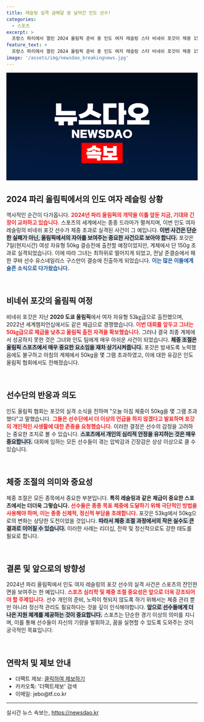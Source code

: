 ```yaml
---
title: 레슬링 실격 금메달 꿈 날아간 인도 선수!
categories:
  - 스포츠
excerpt: >
  프랑스 파리에서 열린 2024 올림픽 준비 중 인도 여자 레슬링 스타 비네쉬 포갓이 체중 150g 초과로 결승에서 실격되는 충격 사건이 발생했습니다. 최초의 금메달을 꿈꿨던 그녀의 여정이 급작스레 끝나버렸습니다.
feature_text: >
  프랑스 파리에서 열린 2024 올림픽 준비 중 인도 여자 레슬링 스타 비네쉬 포갓이 체중 150g 초과로 결승에서 실격되는 충격 사건이 발생했습니다. 최초의 금메달을 꿈꿨던 그녀의 여정이 급작스레 끝나버렸습니다.
image: '/assets/img/newsdao_breakingnews.jpg'
---
```


<p><img src="/assets/img/newsdao_breakingnews.jpg" alt="firstkoreanews 속보" /></p>

<h2 data-ke-size="size26">2024 파리 올림픽에서의 인도 여자 레슬링 상황</h2>

<p data-ke-size="size16">역사적인 순간이 다가옵니다. <b><span style="color: #ee2323;">2024년 파리 올림픽의 개막을 이틀 앞둔 지금, 기대와 긴장이 교차하고 있습니다.</span></b> 스포츠의 세계에서는 종종 드라마가 펼쳐지며, 이번 인도 여자 레슬링의 비네쉬 포갓 선수가 체중 초과로 실격된 사건이 그 예입니다. <b><span style="background-color: #21538527;">이번 사건은 단순한 실패가 아닌, 올림픽에서의 자아를 보여주는 중요한 사건으로 보아야 합니다.</span></b> 포갓은 7일(현지시간) 여성 자유형 50kg 결승전에 출전할 예정이었지만, 계체에서 단 150g 초과로 실격되었습니다. 이에 따라 그녀는 최하위로 떨어지게 되었고, 전날 준결승에서 패한 쿠바 선수 유스네일리스 구스만이 결승에 진출하게 되었습니다. <b><span style="color: #1a5490;">이는 많은 이들에게 슬픈 소식으로 다가왔습니다.</span></b></p>

<p data-ke-size="size16">&nbsp;</p>

<h2 data-ke-size="size26">비네쉬 포갓의 올림픽 여정</h2>

<p data-ke-size="size16">비네쉬 포갓은 지난 <b>2020 도쿄 올림픽</b>에서 여자 자유형 53㎏급으로 출전했으며, 2022년 세계챔피언십에서도 같은 체급으로 경쟁했습니다. <b><span style="color: #ee2323;">이번 대회를 앞두고 그녀는 50㎏급으로 체급을 낮추고 올림픽 출전 자격을 확보했습니다.</span></b> 그러나 결국 최종 계체에서 성공하지 못한 것은 그녀와 인도 팀에게 매우 아쉬운 사건이 되었습니다. <b><span style="background-color: #21538527;">체중 조절은 올림픽 스포츠에서 매우 중요한 요소임을 재차 상기시켜줍니다.</span></b> 포갓은 밤새도록 노력했음에도 불구하고 아침의 계체에서 50kg을 몇 그램 초과하였고, 이에 대한 유감은 인도 올림픽 협회에서도 전해졌습니다.</p>

<p data-ke-size="size16">&nbsp;</p>

<h2 data-ke-size="size26">선수단의 반응과 의도</h2>

<p data-ke-size="size16">인도 올림픽 협회는 포갓의 실격 소식을 전하며 "오늘 아침 체중이 50kg을 몇 그램 초과했다"고 말했습니다. <b><span style="color: #ee2323;">그들은 선수단에서 더 이상의 언급을 하지 않겠다고 발표하며 포갓의 개인적인 사생활에 대한 존중을 요청했습니다.</span></b> 이러한 결정은 선수의 감정을 고려하는 중요한 조치로 볼 수 있습니다. <b><span style="background-color: #21538527;">스포츠에서 개인의 심리적 안정을 유지하는 것은 매우 중요합니다.</span></b> 대회에 임하는 모든 선수들이 겪는 압박감과 긴장감은 상상 이상으로 클 수 있습니다.</p>

<p data-ke-size="size16">&nbsp;</p>

<h2 data-ke-size="size26">체중 조절의 의미와 중요성</h2>

<p data-ke-size="size16">체중 조절은 모든 종목에서 중요한 부분입니다. <b>특히 레슬링과 같은 체급이 중요한 스포츠에서는 더더욱 그렇습니다.</b> <b><span style="color: #ee2323;">선수들은 종종 목표 체중에 도달하기 위해 극단적인 방법을 사용해야 하며, 이는 종종 신체적, 정신적 부담을 초래합니다.</span></b> 포갓은 53kg에서 50kg으로의 변화는 상당한 도전이었을 것입니다. <b><span style="background-color: #21538527;">따라서 체중 조절 과정에서의 작은 실수도 큰 결과로 이어질 수 있습니다.</span></b> 이러한 사례는 리더십, 전략 및 정신적으로도 강한 태도를 필요로 합니다.</p>

<p data-ke-size="size16">&nbsp;</p>

<h2 data-ke-size="size26">결론 및 앞으로의 방향성</h2>

<p data-ke-size="size16">2024년 파리 올림픽에서 인도 여자 레슬링의 포갓 선수의 실격 사건은 스포츠의 잔인한 면을 보여주는 한 예입니다. <b><span style="color: #ee2323;">스포츠 심리학 및 체중 조절 중요성은 앞으로 더욱 강조되어야 할 주제입니다.</span></b> 선수 개인의 준비, 노력이 헛되지 않도록 하기 위해서는 체중 관리 뿐만 아니라 정신적 관리도 필요하다는 것을 깊이 인식해야합니다. <b><span style="background-color: #21538527;">앞으로 선수들에게 더 나은 지원 체계를 제공하는 것이 중요합니다.</span></b> 스포츠는 단순한 경기 이상의 의미를 지니며, 이를 통해 선수들이 자신의 기량을 발휘하고, 꿈을 실현할 수 있도록 도와주는 것이 궁극적인 목표입니다.</p>

<p data-ke-size="size16">&nbsp;</p>

<h2>연락처 및 제보 안내</h2>

<ul>
    <li>더팩트 제보: <a href="https://talk.tf.co.kr/bbs/report/write">클릭하여 제보하기</a></li>
    <li>카카오톡: '더팩트제보' 검색</li>
    <li>이메일: jebo@tf.co.kr</li>
</ul>

<hr>
실시간 뉴스 속보는, <a href="https://newsdao.kr" rel="dofollow">https://newsdao.kr</a>


